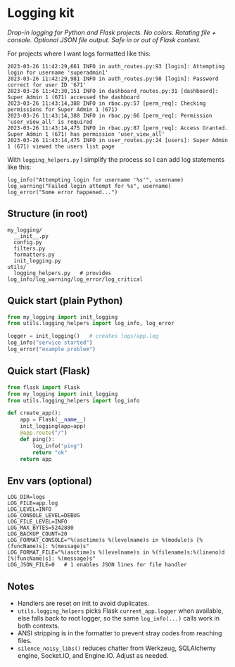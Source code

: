 # Logging kit

_Drop-in logging for Python and Flask projects. No colors. Rotating file + console. Optional JSON file output. Safe in or out of Flask context._

For projects where I want logs formatted like this: 
```
2023-03-26 11:42:29,661 INFO in auth_routes.py:93 [login]: Attempting login for username 'superadmin1'
2023-03-26 11:42:29,981 INFO in auth_routes.py:98 [login]: Password correct for user ID '671'
2023-03-26 11:42:30,151 INFO in dashboard_routes.py:31 [dashboard]: Super Admin 1 (671) accessed the dashboard
2023-03-26 11:43:14,388 INFO in rbac.py:57 [perm_req]: Checking permissions for Super Admin 1 (671)
2023-03-26 11:43:14,388 INFO in rbac.py:66 [perm_req]: Permission 'user_view_all' is required
2023-03-26 11:43:14,475 INFO in rbac.py:87 [perm_req]: Access Granted. Super Admin 1 (671) has permission 'user_view_all'
2023-03-26 11:43:14,475 INFO in user_routes.py:24 [users]: Super Admin 1 (671) viewed the users list page
```

With `logging_helpers.py` I simplify the process so I can add log statements like this: 
```
log_info("Attempting login for username '%s'", username)
log_warning("Failed login attempt for %s", username)
log_error("Some error happened...")
```

## Structure (in root)
```
my_logging/
  __init__.py
  config.py
  filters.py
  formatters.py
  init_logging.py
utils/
  logging_helpers.py   # provides log_info/log_warning/log_error/log_critical
```

## Quick start (plain Python)
```python
from my_logging import init_logging
from utils.logging_helpers import log_info, log_error

logger = init_logging()   # creates logs/app.log
log_info("service started")
log_error("example problem")
```

## Quick start (Flask)
```python
from flask import Flask
from my_logging import init_logging
from utils.logging_helpers import log_info

def create_app():
    app = Flask(__name__)
    init_logging(app=app)
    @app.route("/")
    def ping():
        log_info("ping")
        return "ok"
    return app
```

## Env vars (optional)
```
LOG_DIR=logs
LOG_FILE=app.log
LOG_LEVEL=INFO
LOG_CONSOLE_LEVEL=DEBUG
LOG_FILE_LEVEL=INFO
LOG_MAX_BYTES=5242880
LOG_BACKUP_COUNT=20
LOG_FORMAT_CONSOLE="%(asctime)s %(levelname)s in %(module)s [%(funcName)s]: %(message)s"
LOG_FORMAT_FILE="%(asctime)s %(levelname)s in %(filename)s:%(lineno)d [%(funcName)s]: %(message)s"
LOG_JSON_FILE=0   # 1 enables JSON lines for file handler
```

## Notes
- Handlers are reset on init to avoid duplicates.
- `utils.logging_helpers` picks Flask `current_app.logger` when available, else falls back to root logger, so the same `log_info(...)` calls work in both contexts.
- ANSI stripping is in the formatter to prevent stray codes from reaching files.
- `silence_noisy_libs()` reduces chatter from Werkzeug, SQLAlchemy engine, Socket.IO, and Engine.IO. Adjust as needed.
